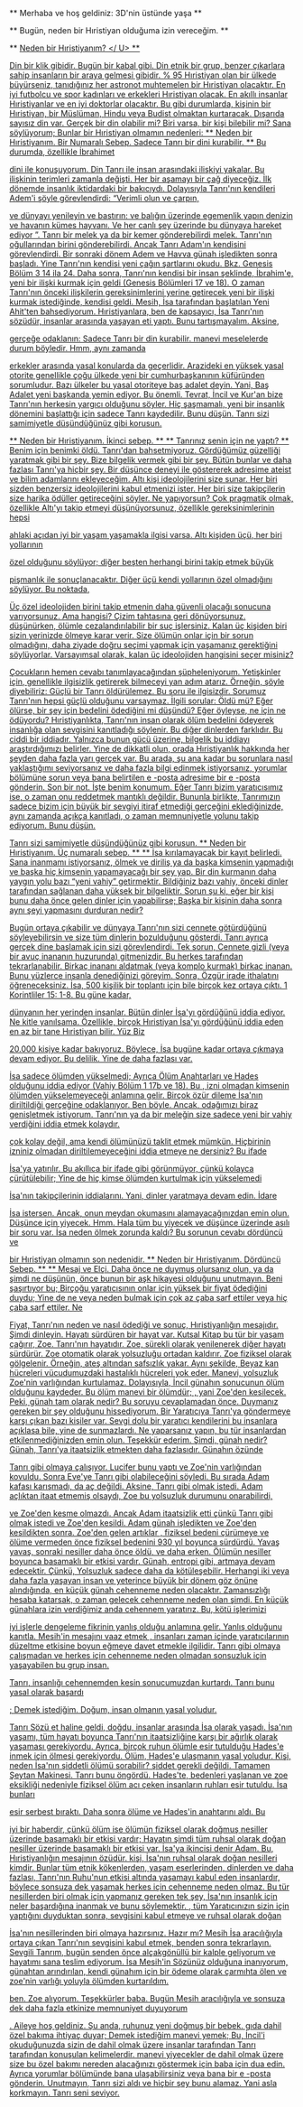 ** Merhaba ve hoş geldiniz: 3D'nin üstünde yaşa **

** Bugün, neden bir Hıristiyan olduğuma izin vereceğim. **

** <U> Neden bir Hıristiyanım? </ U> **

Din bir klik gibidir. Bugün bir kabal gibi. Din
etnik bir grup, benzer çıkarlara sahip insanların bir araya gelmesi gibidir. % 95 Hıristiyan olan bir ülkede
büyürseniz, tanıdığınız her astronot muhtemelen bir Hıristiyan olacaktır. En iyi futbolcu ve spor kadınları ve erkekleri Hıristiyan olacak. En akıllı insanlar Hıristiyanlar ve en iyi doktorlar olacaktır. Bu gibi durumlarda, kişinin bir Hıristiyan,
bir Müslüman, Hindu veya Budist olmaktan kurtaracak.
Dışarıda sayısız din var. Gerçek bir din olabilir mi?
Biri varsa, bir kişi bilebilir mi? Sana söylüyorum; Bunlar bir Hıristiyan olmamın nedenleri:
** Neden bir Hıristiyanım. Bir Numaralı Sebep. Sadece Tanrı bir dini kurabilir. ** Bu durumda, özellikle İbrahimet

dini ile konuşuyorum. Din Tanrı ile insan arasındaki ilişkiyi yakalar. Bu ilişkinin terimleri zamanla değişti. Her bir
aşamayı bir çağ diyeceğiz. İlk dönemde insanlık iktidardaki bir bakıcıydı.
Dolayısıyla Tanrı'nın kendileri Adem'i şöyle görevlendirdi: “Verimli olun ve çarpın,

ve dünyayı yenileyin ve bastırın: ve balığın üzerinde egemenlik yapın
denizin ve havanın kümes hayvanı. Ve her canlı şey üzerinde
bu dünyaya hareket ediyor ”. Tanrı bir melek ya da bir kemer gönderebilirdi
melek. Tanrı'nın oğullarından birini gönderebilirdi. Ancak Tanrı
Adam'ın kendisini görevlendirdi.
Bir sonraki dönem Adem ve Havva günah işledikten sonra başladı. Yine Tanrı'nın kendisi yeni çağın şartlarını okudu. Bkz. Genesis Bölüm 3 14 ila 24.
Daha sonra, Tanrı'nın kendisi bir insan şeklinde, İbrahim'e,
yeni bir ilişki kurmak için geldi (Genesis Bölümleri 17 ve 18). O zaman
Tanrı'nın önceki ilişkilerin gereksinimlerini yerine getirecek yeni bir ilişki kurmak istediğinde, kendisi geldi. Mesih, İsa tarafından başlatılan Yeni Ahit'ten bahsediyorum.
Hıristiyanlara, ben de kapsayıcı, İsa Tanrı'nın sözüdür,
insanlar arasında yaşayan eti yaptı. Bunu tartışmayalım. Aksine,

gerçeğe odaklanın: Sadece Tanrı bir din kurabilir.
manevi meselelerde durum böyledir. Hmm, aynı zamanda

erkekler arasında yasal konularda da geçerlidir. Arazideki en yüksek yasal otorite genellikle çoğu ülkede yeni bir cumhurbaşkanının küfüründen sorumludur. Bazı ülkeler
bu yasal otoriteye baş adalet deyin. Yani, Baş Adalet
yeni başkanda yemin ediyor. Bu önemli. Tevrat, İncil ve Kur'an bize Tanrı'nın herkesin yargıcı olduğunu söyler. Hiç şaşmamalı, yeni bir insanlık dönemini başlattığı için sadece Tanrı
kaydedilir. Bunu düşün.
Tanrı sizi samimiyetle düşündüğünüz gibi korusun.

** Neden bir Hıristiyanım. İkinci sebep. **
** Tanrınız senin için ne yaptı? ** Benim için benimki öldü.
Tanrı'dan bahsetmiyoruz.
Gördüğümüz güzelliği yaratmak gibi bir şey. Bize
bilgelik vermek gibi bir şey. Bütün bunlar ve daha fazlası Tanrı'ya hiçbir şey. Bir düşünce deneyi ile göstererek adresime ateist ve
bilim adamlarını ekleyeceğim.
Altı kişi ideolojilerini size sunar. Her biri sizden
benzersiz ideolojilerini kabul etmenizi ister. Her biri size takipçilerin size harika
ödüller getireceğini söyler. Ne yapıyorsun? Çok pragmatik olmak, özellikle
Altı'yı takip etmeyi düşünüyorsunuz, özellikle gereksinimlerinin hepsi

ahlaki açıdan iyi bir yaşam yaşamakla ilgisi varsa. Altı kişiden üçü, her biri yollarının

özel olduğunu söylüyor; diğer beşten herhangi birini takip etmek büyük

pişmanlık ile sonuçlanacaktır. Diğer üçü kendi yollarının özel olmadığını söylüyor. Bu noktada,

Üç özel
ideolojiden birini takip etmenin daha güvenli olacağı sonucuna varıyorsunuz. Ama hangisi? Çizim tahtasına geri dönüyorsunuz.
düşünürken, ölümle cezalandırılabilir bir suç işlersiniz. Kalan üç kişiden biri sizin yerinizde ölmeye karar verir. Size ölümün onlar için bir sorun olmadığını, daha ziyade doğru seçimi yapmak için yaşamanız gerektiğini söylüyorlar. Varsayımsal olarak, kalan üç ideolojiden hangisini
seçer misiniz?

Çocukların hemen cevabı tanımlayacağından şüpheleniyorum.
Yetişkinler için, genellikle ilgisizlik getirerek bilmeceyi yan adım atarız.
Örneğin, şöyle diyebiliriz: Güçlü bir Tanrı öldürülemez. Bu
soru ile ilgisizdir. Sorumuz Tanrı'nın hepsi
güçlü olduğunu varsaymaz. İlgili sorular: Öldü mü? Eğer ölürse, bir şey için bedelini ödediğini mi düşündü? Eğer öyleyse, ne için
ne ödüyordu?
Hıristiyanlıkta, Tanrı'nın insan olarak ölüm bedelini ödeyerek insanlığa olan sevgisini kanıtladığı söylenir. Bu diğer dinlerden farklıdır. Bu ciddi bir iddiadır. Yalnızca bunun gücü üzerine, bilgelik bu iddiayı araştırdığımızı belirler. Yine de dikkatli olun, orada Hıristiyanlık hakkında her şeyden daha fazla yarı gerçek
var.
Bu arada, şu ana kadar bu sorunlara nasıl yaklaştığımı seviyorsanız ve daha fazla bilgi edinmek istiyorsanız, yorumlar bölümüne sorun veya bana belirtilen e -posta adresime bir
e -posta gönderin.
Son bir not.
İşte benim konumum. Eğer Tanrı bizim yaratıcısımız ise, o zaman onu reddetmek mantıklı değildir. Bununla birlikte, Tanrımızın sadece
bizim için büyük bir sevgiyi itiraf etmediği gerçeğini eklediğinizde, aynı zamanda açıkça kanıtladı, o zaman
memnuniyetle yolunu takip ediyorum. Bunu düşün.

Tanrı sizi samimiyetle düşündüğünüz gibi korusun.
** Neden bir Hıristiyanım. Üç numaralı sebep. **
** İsa kırılamayacak bir kayıt belirledi. Sana inanmamı istiyorsanız, ölmek ve diriliş ya da başka kimsenin yapmadığı ve başka hiç kimsenin yapamayacağı bir şey yap.
Bir din kurmanın daha yaygın yolu bazı “yeni
vahiy” getirmektir. Bildiğiniz bazı vahiy, önceki dinler tarafından sağlanan
daha yüksek bir bilgeliktir. Sorun şu ki, eğer bir kişi bunu daha önce gelen dinler için yapabilirse; Başka bir
kişinin daha sonra aynı şeyi yapmasını durduran nedir?

Bugün ortaya çıkabilir ve dünyaya Tanrı'nın sizi cennete götürdüğünü söyleyebilirsin ve size tüm dinlerin bozulduğunu gösterdi. Tanrı ayrıca
gerçek dine başlamak için sizi görevlendirdi. Tek sorun, Cennete gizli (veya bir avuç inananın huzurunda) gitmenizdir.
Bu herkes tarafından tekrarlanabilir. Birkaç inananı aldatmak (veya komplo kurmak)
birkaç inanan. Bunu yüzlerce insanla denediğinizi göreyim. Sonra,
Özgür irade ithalatını öğreneceksiniz. İsa, 500 kişilik bir toplantı için bile birçok kez ortaya çıktı. 1 Korintliler 15: 1-8. Bu güne kadar,

dünyanın her yerinden insanlar. Bütün dinler İsa'yı gördüğünü iddia ediyor.
Ne kitle yanılsama. Özellikle, birçok Hıristiyan İsa'yı gördüğünü iddia eden en az bir tane
Hıristiyan bilir. Yüz                                                                                Biz

20.000 kişiye kadar bakıyoruz. Böylece, İsa bugüne kadar ortaya çıkmaya devam ediyor. Bu delilik. Yine de daha fazlası var.

İsa sadece ölümden yükselmedi; Ayrıca
Ölüm Anahtarları ve Hades olduğunu iddia ediyor (Vahiy Bölüm 1 17b ve 18). Bu
, izni olmadan kimsenin ölümden yükselemeyeceği anlamına gelir.
Birçok özür dileme İsa'nın diriltildiği gerçeğine odaklanıyor. Ben böyle. Ancak, odağımızı biraz genişletmek istiyorum. Tanrı'nın ya da bir meleğin size sadece yeni bir vahiy verdiğini iddia etmek kolaydır.

çok kolay değil, ama kendi ölümünüzü taklit etmek mümkün. Hiçbirinin izniniz olmadan diriltilemeyeceğini iddia etmeye ne dersiniz? Bu ifade

İsa'ya yatırılır. Bu akıllıca bir ifade gibi görünmüyor, çünkü kolayca çürütülebilir; Yine de hiç kimse ölümden kurtulmak için yükselemedi

İsa'nın takipçilerinin iddialarını. Yani, dinler yaratmaya devam edin. İdare

İsa istersen. Ancak, onun meydan okumasını alamayacağınızdan emin olun. Düşünce için yiyecek.
Hmm. Hala tüm bu yiyecek ve düşünce üzerinde asılı bir soru var.
İsa neden ölmek zorunda kaldı? Bu sorunun cevabı dördüncü ve

bir Hıristiyan olmamın son nedenidir.
** Neden bir Hıristiyanım. Dördüncü Sebep. **
** Mesaj ve Elçi. Daha önce ne duymuş olursanız olun, ya da şimdi ne düşünün, önce bunun bir aşk hikayesi olduğunu unutmayın. Beni şaşırtıyor
bu; Birçoğu yaratıcısının onlar için yüksek bir fiyat ödediğini duydu;
Yine de ne veya neden bulmak için çok az çaba sarf ettiler veya hiç çaba sarf ettiler. Ne

Fiyat, Tanrı'nın neden ve nasıl ödediği ve sonuç, Hıristiyanlığın
mesajıdır.
Şimdi dinleyin.
Hayatı sürdüren bir hayat var. Kutsal Kitap bu tür bir yaşam çağırır,
Zoe. Tanrı'nın hayatıdır. Zoe, sürekli olarak yenilenerek diğer hayatı sürdürür. Zoe otomatik olarak yolsuzluğu ortadan kaldırır. Zoe fiziksel olarak gölgelenir. Örneğin, ateş altından safsızlık yakar. Aynı şekilde,
Beyaz kan hücreleri vücudumuzdaki hastalıklı hücreleri yok eder. Manevi,
yolsuzluk Zoe'nin varlığından kurtulamaz. Dolayısıyla, İncil
günahın sonucunun ölüm olduğunu kaydeder. Bu ölüm manevi bir ölümdür;
, yani Zoe'den kesilecek.
Peki, günah tam olarak nedir? Bu soruyu cevaplamadan önce. Duymanız gereken bir şey olduğunu hissediyorum. Bir Yaratıcıya Tanrı'ya
göndermeye karşı çıkan bazı kişiler var. Sevgi dolu bir yaratıcı kendilerini bu
insanlara açıklasa bile, yine de sunmazlardı. Ne yaparsanız yapın, bu tür insanlardan etkilenmediğinizden emin olun. Teşekkür ederim.
Şimdi, günah nedir?
Günah, Tanrı'ya itaatsizlik etmekten daha fazlasıdır. Günahın özünde

Tanrı gibi olmaya çalışıyor. Lucifer bunu yaptı ve Zoe'nin varlığından kovuldu. Sonra Eve'ye Tanrı gibi olabileceğini söyledi. Bu sırada Adam kafası karışmadı,
da aç değildi. Aksine, Tanrı gibi olmak istedi. Adam
açlıktan itaat etmemiş olsaydı, Zoe bu yolsuzluk durumunu onarabilirdi,

ve Zoe'den kesme olmazdı. Ancak Adam
itaatsizlik etti çünkü Tanrı gibi olmak istedi ve Zoe'den kesildi.
Adam günah işledikten ve Zoe'den kesildikten sonra. Zoe'den gelen artıklar
, fiziksel bedeni çürümeye ve ölüme vermeden önce fiziksel bedenini 930 yıl boyunca sürdürdü. Yavaş yavaş, sonraki nesiller daha önce öldü,
ve daha erken. Ölümün nesiller boyunca basamaklı bir etkisi vardır.
Günah, entropi gibi, artmaya devam edecektir. Çünkü,
Yolsuzluk sadece daha da kötüleşebilir. Herhangi iki veya daha fazla yaşayan insan ve yeterince büyük bir dönem göz önüne alındığında, en küçük
günah cehenneme neden olacaktır. Zamansızlığı hesaba katarsak, o zaman gelecek
cehenneme neden olan
şimdi. En küçük günahlara izin verdiğimiz anda cehennem yaratırız. Bu, kötü işlerimizi

iyi işlerle dengeleme fikrinin yanlış olduğu anlamına gelir. Yanlış olduğunu kanıtla. Mesih'in mesajını vaaz etmek
, insanları zaman içinde
yaratıcılarının düzeltme etkisine boyun eğmeye davet etmekle ilgilidir. Tanrı gibi olmaya çalışmadan ve herkes için cehenneme neden olmadan sonsuzluk için yaşayabilen bu grup insan.

Tanrı, insanlığı cehennemden kesin sonucumuzdan kurtardı. Tanrı bunu yasal olarak başardı

; Demek istediğim. Doğum, insan olmanın yasal yoludur.

Tanrı Sözü et haline geldi, doğdu, insanlar arasında İsa olarak yaşadı.
İsa'nın yaşamı, tüm hayatı boyunca Tanrı'nın itaatsizliğine karşı bir ağırlık olarak yaşaması gerekiyordu. Ayrıca, birçok ruhun ölümle esir tutulduğu
Hades'e inmek için ölmesi gerekiyordu. Ölüm, Hades'e ulaşmanın yasal yoludur. Kişi, neden İsa'nın şiddetli ölümü sorabilir?
şiddet gerekli değildi. Tamamen Şeytan Makinesi. Tanrı
bunu öngördü.
Hades'te, bedenleri yaşlanan ve zoe eksikliği nedeniyle
fiziksel ölüm acı çeken insanların ruhları esir tutuldu. İsa bunları

esir serbest bıraktı. Daha sonra ölüme ve Hades'in anahtarını aldı. Bu

iyi bir haberdir, çünkü ölüm ise ölümün fiziksel olarak doğmuş nesiller üzerinde basamaklı bir etkisi vardır; Hayatın şimdi
tüm ruhsal olarak doğan nesiller üzerinde basamaklı bir etkisi var. İsa'ya ikincisi denir
Adam. Bu, Hıristiyanlığın mesajının özüdür.
kişi, İsa'nın ruhsal olarak doğan nesilleri kimdir. Bunlar
tüm etnik kökenlerden, yaşam eserlerinden, dinlerden ve daha fazlası,
Tanrı'nın Ruhu'nun etkisi altında yaşamayı kabul eden insanlardır, böylece
sonsuza dek yaşamak herkes için cehenneme neden olmaz. Bu tür nesillerden biri olmak için yapmanız gereken tek şey, İsa'nın insanlık için neler başardığına inanmak ve bunu söylemektir.
, tüm Yaratıcınızın sizin için yaptığını duyduktan sonra, sevgisini kabul etmeye ve ruhsal olarak doğan

İsa'nın nesillerinden biri olmaya hazırsınız.
Hazır mı? Mesih İsa aracılığıyla ortaya çıkan Tanrı'nın sevgisini kabul etmek, benden sonra tekrarlayın.
Sevgili Tanrım, bugün senden önce alçakgönüllü bir kalple geliyorum ve
hayatımı sana teslim ediyorum. İsa Mesih'in Sözünüz olduğuna inanıyorum,
günahtan arındırılan, kendi günahım için bir ödeme olarak çarmıhta ölen ve zoe'nin varlığı yoluyla ölümden kurtarıldım.

ben. Zoe alıyorum. Teşekkürler baba. Bugün Mesih aracılığıyla ve sonsuza dek daha fazla etkinize memnuniyet duyuyorum

.
Aileye hoş geldiniz. Şu anda, ruhunuz yeni doğmuş bir bebek.
gıda dahil özel bakıma ihtiyaç duyar; Demek istediğim manevi yemek; Bu, İncil'i okuduğunuzda sizin de dahil olmak üzere insanlar tarafından Tanrı tarafından konuşulan kelimelerdir.
manevi yiyecekler de dahil olmak üzere size bu özel bakımı nereden alacağınızı göstermek için baba için dua edin. Ayrıca yorumlar bölümünde bana ulaşabilirsiniz veya
bana bir e -posta gönderin. Unutmayın, Tanrı sizi aldı ve hiçbir şey bunu alamaz. Yani asla korkmayın.
Tanrı seni seviyor.








